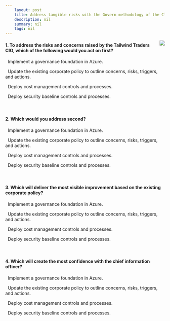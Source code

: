 ```yaml
---
    layout: post
    title: Address tangible risks with the Govern methodology of the Cloud Adoption Framework for Azure 
    description: nil
    summary: nil
    tags: nil
---
```



 <a target="_blank" href="https://docs.microsoft.com/en-us/learn/modules/cloud-adoption-framework-govern/6-knowledge-check/"><i class="fas fa-external-link-alt"></i> </a>
 <img align="right" src="https://docs.microsoft.com/en-us/learn/achievements/address-risks-caf-govern.svg">
####  1. To address the risks and concerns raised by the Tailwind Traders CIO, which of the following would you act on first?


<i class='far fa-square'></i> &nbsp;&nbsp;Implement a governance foundation in Azure.

<i class='fas fa-check-square' style='color: Dodgerblue;'></i> &nbsp;&nbsp;Update the existing corporate policy to outline concerns, risks, triggers, and actions.

<i class='far fa-square'></i> &nbsp;&nbsp;Deploy cost management controls and processes.

<i class='far fa-square'></i> &nbsp;&nbsp;Deploy security baseline controls and processes.
<br />
<br />
<br />

####  2. Which would you address second?


<i class='fas fa-check-square' style='color: Dodgerblue;'></i> &nbsp;&nbsp;Implement a governance foundation in Azure.

<i class='far fa-square'></i> &nbsp;&nbsp;Update the existing corporate policy to outline concerns, risks, triggers, and actions.

<i class='far fa-square'></i> &nbsp;&nbsp;Deploy cost management controls and processes.

<i class='far fa-square'></i> &nbsp;&nbsp;Deploy security baseline controls and processes.
<br />
<br />
<br />

####  3. Which will deliver the most visible improvement based on the existing corporate policy?


<i class='far fa-square'></i> &nbsp;&nbsp;Implement a governance foundation in Azure.

<i class='far fa-square'></i> &nbsp;&nbsp;Update the existing corporate policy to outline concerns, risks, triggers, and actions.

<i class='far fa-square'></i> &nbsp;&nbsp;Deploy cost management controls and processes.

<i class='fas fa-check-square' style='color: Dodgerblue;'></i> &nbsp;&nbsp;Deploy security baseline controls and processes.
<br />
<br />
<br />

####  4. Which will create the most confidence with the chief information officer?


<i class='far fa-square'></i> &nbsp;&nbsp;Implement a governance foundation in Azure.

<i class='far fa-square'></i> &nbsp;&nbsp;Update the existing corporate policy to outline concerns, risks, triggers, and actions.

<i class='fas fa-check-square' style='color: Dodgerblue;'></i> &nbsp;&nbsp;Deploy cost management controls and processes.

<i class='far fa-square'></i> &nbsp;&nbsp;Deploy security baseline controls and processes.
<br />
<br />
<br />
